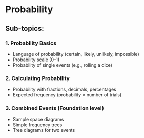 # Probability

## Sub-topics:

### 1. Probability Basics
- Language of probability (certain, likely, unlikely, impossible)
- Probability scale (0–1)
- Probability of single events (e.g., rolling a dice)

### 2. Calculating Probability
- Probability with fractions, decimals, percentages
- Expected frequency (probability × number of trials)

### 3. Combined Events (Foundation level)
- Sample space diagrams
- Simple frequency trees
- Tree diagrams for two events